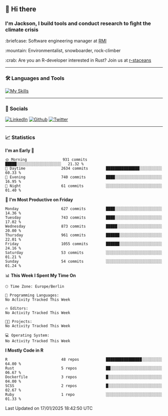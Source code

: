 ## :wave: Hi there
### I'm Jackson, I build tools and conduct research to fight the climate crisis
<p> :briefcase: Software engineering manager at <a href="https://rmi.org/" alt="RMI">RMI</a></p>
<p> :mountain: Environmentalist, snowboarder, rock-climber</p>
<p> :crab: Are you an R-developer interested in Rust? Join us at <a href="https://github.com/r-staceans" alt="r-staceans">r-staceans</a></p>

---

### :hammer_and_wrench: Languages and Tools

[![My Skills](https://skillicons.dev/icons?i=r,python,rust,docker,svelte,js,neovim,azure,postgresql,kubernetes,html,css&perline=6&theme=dark)](https://skillicons.dev)

---

### :iphone: Socials

[![LinkedIn](https://skillicons.dev/icons?i=linkedin&theme=dark)](https://www.linkedin.com/in/jackson-hoffart/) 
[![Github](https://skillicons.dev/icons?i=github&theme=dark)](https://github.com/jdhoffa) 
[![Twitter](https://skillicons.dev/icons?i=twitter&theme=dark)](https://twitter.com/jdhoffart) 

---

### :chart_with_upwards_trend: Statistics

 
<!--START_SECTION:waka-->
**I'm an Early 🐤** 

```text
🌞 Morning                931 commits         █████░░░░░░░░░░░░░░░░░░░░   21.32 % 
🌆 Daytime                2634 commits        ███████████████░░░░░░░░░░   60.33 % 
🌃 Evening                740 commits         ████░░░░░░░░░░░░░░░░░░░░░   16.95 % 
🌙 Night                  61 commits          ░░░░░░░░░░░░░░░░░░░░░░░░░   01.40 % 
```
📅 **I'm Most Productive on Friday** 

```text
Monday                   627 commits         ████░░░░░░░░░░░░░░░░░░░░░   14.36 % 
Tuesday                  743 commits         ████░░░░░░░░░░░░░░░░░░░░░   17.02 % 
Wednesday                873 commits         █████░░░░░░░░░░░░░░░░░░░░   20.00 % 
Thursday                 961 commits         ██████░░░░░░░░░░░░░░░░░░░   22.01 % 
Friday                   1055 commits        ██████░░░░░░░░░░░░░░░░░░░   24.16 % 
Saturday                 53 commits          ░░░░░░░░░░░░░░░░░░░░░░░░░   01.21 % 
Sunday                   54 commits          ░░░░░░░░░░░░░░░░░░░░░░░░░   01.24 % 
```


📊 **This Week I Spent My Time On** 

```text
🕑︎ Time Zone: Europe/Berlin

💬 Programming Languages: 
No Activity Tracked This Week

🔥 Editors: 
No Activity Tracked This Week

🐱‍💻 Projects: 
No Activity Tracked This Week

💻 Operating System: 
No Activity Tracked This Week
```

**I Mostly Code in R** 

```text
R                        48 repos            ████████████████░░░░░░░░░   64.00 % 
Rust                     5 repos             ██░░░░░░░░░░░░░░░░░░░░░░░   06.67 % 
Dockerfile               3 repos             █░░░░░░░░░░░░░░░░░░░░░░░░   04.00 % 
SCSS                     2 repos             █░░░░░░░░░░░░░░░░░░░░░░░░   02.67 % 
Ruby                     1 repo              ░░░░░░░░░░░░░░░░░░░░░░░░░   01.33 % 
```




 Last Updated on 17/01/2025 18:42:50 UTC
<!--END_SECTION:waka-->
